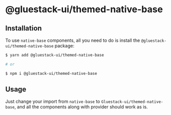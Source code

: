# @gluestack-ui/themed-native-base

## Installation

To use `native-base` components, all you need to do is install the `@gluestack-ui/themed-native-base` package:

```sh
$ yarn add @gluestack-ui/themed-native-base

# or

$ npm i @gluestack-ui/themed-native-base
```

## Usage

Just change your import from `native-base` to `Gluestack-ui/themed-native-base`, and all the components along with provider should work as is.
